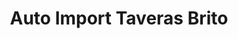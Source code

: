 ---
title: "Auto Import Taveras Brito"
url: /santo-domingo-este/auto-import-taveras-brito/
shop: coche
---